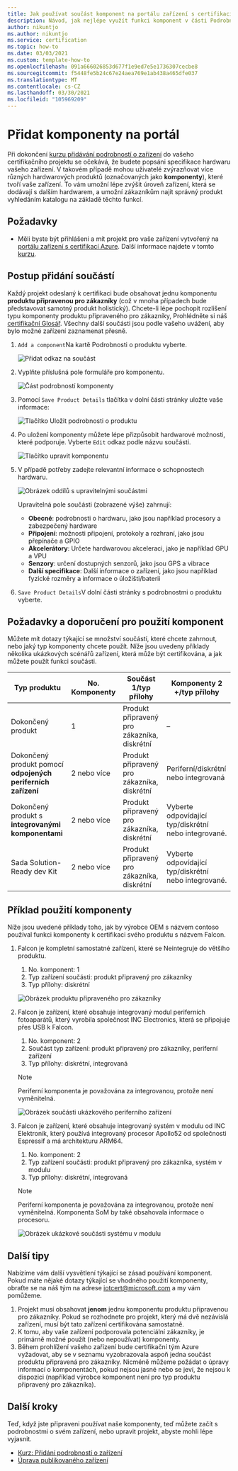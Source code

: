 ```yaml
---
title: Jak používat součást komponent na portálu zařízení s certifikací Azure
description: Návod, jak nejlépe využít funkci komponent v části Podrobnosti o zařízení, abyste mohli přesně popsat vaše zařízení
author: nikuntjo
ms.author: nikuntjo
ms.service: certification
ms.topic: how-to
ms.date: 03/03/2021
ms.custom: template-how-to
ms.openlocfilehash: 091a666026853d677f1e9ed7e5e1736307cecbe8
ms.sourcegitcommit: f5448fe5b24c67e24aea769e1ab438a465dfe037
ms.translationtype: MT
ms.contentlocale: cs-CZ
ms.lasthandoff: 03/30/2021
ms.locfileid: "105969209"
---
```

# <a name="add-components-on-the-portal"></a>Přidat komponenty na portál

Při dokončení [kurzu přidávání podrobností o zařízení](tutorial-02-adding-device-details.md) do vašeho certifikačního projektu se očekává, že budete popsáni specifikace hardwaru vašeho zařízení. V takovém případě mohou uživatelé zvýrazňovat více různých hardwarových produktů (označovaných jako **komponenty**), které tvoří vaše zařízení. To vám umožní lépe zvýšit úroveň zařízení, která se dodávají s dalším hardwarem, a umožní zákazníkům najít správný produkt vyhledáním katalogu na základě těchto funkcí.

## <a name="prerequisites"></a>Požadavky

- Měli byste být přihlášeni a mít projekt pro vaše zařízení vytvořený na [portálu zařízení s certifikací Azure](https://certify.azure.com). Další informace najdete v tomto [kurzu](tutorial-01-creating-your-project.md).

## <a name="how-to-add-components"></a>Postup přidání součástí

Každý projekt odeslaný k certifikaci bude obsahovat jednu komponentu **produktu připravenou pro zákazníky** (což v mnoha případech bude představovat samotný produkt holistický). Chcete-li lépe pochopit rozlišení typu komponenty produktu připraveného pro zákazníky, Prohlédněte si náš [certifikační Glosář](./resources-glossary.md). Všechny další součásti jsou podle vašeho uvážení, aby bylo možné zařízení zaznamenat přesně.

1. `Add a component`Na kartě Podrobnosti o produktu vyberte.

    ![Přidat odkaz na součást](./media/images/add-a-component-link.png)

1. Vyplňte příslušná pole formuláře pro komponentu.

    ![Část podrobností komponenty](./media/images/component-details-section.png)

1. Pomocí `Save Product Details` tlačítka v dolní části stránky uložte vaše informace:  

    ![Tlačítko Uložit podrobnosti o produktu](./media/images/save-product-details-button.png)

1. Po uložení komponenty můžete lépe přizpůsobit hardwarové možnosti, které podporuje. Vyberte `Edit` odkaz podle názvu součásti.  

    ![Tlačítko upravit komponentu](./media/images/component-edit.png)

1. V případě potřeby zadejte relevantní informace o schopnostech hardwaru.  

    ![Obrázek oddílů s upravitelnými součástmi](./media/images/component-selection-area.png)  

    Upravitelná pole součásti (zobrazené výše) zahrnují:

    - **Obecné**: podrobnosti o hardwaru, jako jsou například procesory a zabezpečený hardware
    - **Připojení**: možnosti připojení, protokoly a rozhraní, jako jsou přepínače a GPIO
    - **Akcelerátory**: Určete hardwarovou akceleraci, jako je například GPU a VPU
    - **Senzory**: určení dostupných senzorů, jako jsou GPS a vibrace
    - **Další specifikace**: Další informace o zařízení, jako jsou například fyzické rozměry a informace o úložišti/baterii

1. `Save Product Details`V dolní části stránky s podrobnostmi o produktu vyberte.

## <a name="component-use-requirements-and-recommendations"></a>Požadavky a doporučení pro použití komponent

Můžete mít dotazy týkající se množství součástí, které chcete zahrnout, nebo jaký typ komponenty chcete použít. Níže jsou uvedeny příklady několika ukázkových scénářů zařízení, která může být certifikována, a jak můžete použít funkci součásti.

| Typ produktu                                       | No. Komponenty | Součást 1/typ přílohy      | Komponenty 2 +/typ přílohy                    |
|----------------------------------------------------|------------|----------------------------------|--------------------------------------------------|
| Dokončený produkt                                   | 1          | Produkt připravený pro zákazníka, diskrétní | –                                              |
| Dokončený produkt pomocí **odpojených periferních zařízení** | 2 nebo více  | Produkt připravený pro zákazníka, diskrétní | Periferní/diskrétní nebo integrovaná              |
| Dokončený produkt s **integrovanými komponentami**  | 2 nebo více  | Produkt připravený pro zákazníka, diskrétní | Vyberte odpovídající typ/diskrétní nebo integrované. |
| Sada Solution-Ready dev Kit                             | 2 nebo více  | Produkt připravený pro zákazníka, diskrétní | Vyberte odpovídající typ/diskrétní nebo integrované. |

## <a name="example-component-usage"></a>Příklad použití komponenty

Níže jsou uvedené příklady toho, jak by výrobce OEM s názvem contoso používal funkci komponenty k certifikaci svého produktu s názvem Falcon.

1. Falcon je kompletní samostatné zařízení, které se Neintegruje do většího produktu.
    1. No. komponent: 1
    1. Typ zařízení součásti: produkt připravený pro zákazníky
    1. Typ přílohy: diskrétní

     ![Obrázek produktu připraveného pro zákazníky](./media/images/customer-ready-product.png)

1. Falcon je zařízení, které obsahuje integrovaný modul periferních fotoaparátů, který vyrobila společnost INC Electronics, která se připojuje přes USB k Falcon.
    1. No. komponent: 2
    1. Součást typ zařízení: produkt připravený pro zákazníky, periferní zařízení
    1. Typ přílohy: diskrétní, integrovaná
    
    > [!Note]
    > Periferní komponenta je považována za integrovanou, protože není vyměnitelná.

     ![Obrázek součásti ukázkového periferního zařízení](./media/images/peripheral.png)

1. Falcon je zařízení, které obsahuje integrovaný systém v modulu od INC Elektronik, který používá integrovaný procesor Apollo52 od společnosti Espressif a má architekturu ARM64.
    1. No. komponent: 2
    1. Typ zařízení součásti: produkt připravený pro zákazníka, systém v modulu
    1. Typ přílohy: diskrétní, integrovaná

    > [!Note]
    > Periferní komponenta je považována za integrovanou, protože není vyměnitelná. Komponenta SoM by také obsahovala informace o procesoru.

     ![Obrázek ukázkové součásti systému v modulu ](./media/images/system-on-module.png)

## <a name="additional-tips"></a>Další tipy

Nabízíme vám další vysvětlení týkající se zásad používání komponent. Pokud máte nějaké dotazy týkající se vhodného použití komponenty, obraťte se na náš tým na adrese [iotcert@microsoft.com](mailto:iotcert@microsoft.com) a my vám pomůžeme.

1. Projekt musí obsahovat **jenom** jednu komponentu produktu připravenou pro zákazníky. Pokud se rozhodnete pro projekt, který má dvě nezávislá zařízení, musí být tato zařízení certifikována samostatně.
1. K tomu, aby vaše zařízení podporovala potenciální zákazníky, je primárně možné použít (nebo nepoužívat) komponenty.
1. Během prohlížení vašeho zařízení bude certifikační tým Azure vyžadovat, aby se v seznamu vyzobrazovala aspoň jedna součást produktu připravená pro zákazníky. Nicméně můžeme požádat o úpravy informací o komponentách, pokud nejsou jasné nebo se jeví, že nejsou k dispozici (například výrobce komponent není pro typ produktu připravený pro zákazníka).

## <a name="next-steps"></a>Další kroky

Teď, když jste připraveni používat naše komponenty, teď můžete začít s podrobnostmi o svém zařízení, nebo upravit projekt, abyste mohli lépe vyjasnit.

- [Kurz: Přidání podrobností o zařízení](tutorial-02-adding-device-details.md)
- [Úprava publikovaného zařízení](how-to-edit-published-device.md)

